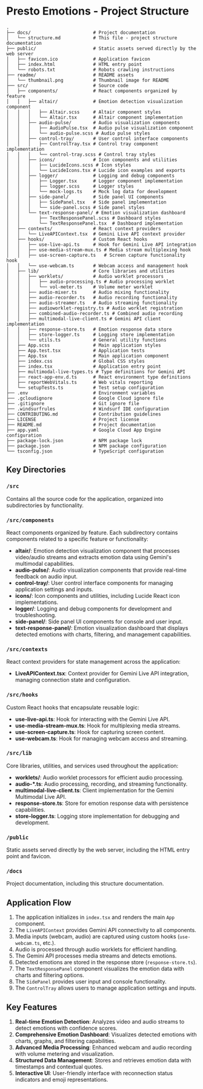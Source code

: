 # Presto Emotions - Project Structure

```
.
├── docs/                       # Project documentation
│   └── structure.md            # This file - project structure documentation
├── public/                     # Static assets served directly by the web server
│   ├── favicon.ico             # Application favicon
│   ├── index.html              # HTML entry point
│   └── robots.txt              # Robots crawling instructions
├── readme/                     # README assets
│   └── thumbnail.png           # Thumbnail image for README
├── src/                        # Source code
│   ├── components/             # React components organized by feature
│   │   ├── altair/             # Emotion detection visualization component
│   │   │   ├── Altair.scss     # Altair component styles
│   │   │   └── Altair.tsx      # Altair component implementation
│   │   ├── audio-pulse/        # Audio visualization components
│   │   │   ├── AudioPulse.tsx  # Audio pulse visualization component
│   │   │   └── audio-pulse.scss # Audio pulse styles
│   │   ├── control-tray/       # User control interface components
│   │   │   ├── ControlTray.tsx # Control tray component implementation
│   │   │   └── control-tray.scss # Control tray styles
│   │   ├── icons/              # Icon components and utilities
│   │   │   ├── LucideIcons.scss # Icon styles
│   │   │   └── LucideIcons.tsx # Lucide icon examples and exports
│   │   ├── logger/             # Logging and debug components
│   │   │   ├── Logger.tsx      # Logger component implementation
│   │   │   ├── logger.scss     # Logger styles
│   │   │   └── mock-logs.ts    # Mock log data for development
│   │   ├── side-panel/         # Side panel UI components
│   │   │   ├── SidePanel.tsx   # Side panel implementation
│   │   │   └── side-panel.scss # Side panel styles
│   │   └── text-response-panel/ # Emotion visualization dashboard
│   │       ├── TextResponsePanel.scss # Dashboard styles
│   │       └── TextResponsePanel.tsx  # Dashboard implementation
│   ├── contexts/               # React context providers
│   │   └── LiveAPIContext.tsx  # Gemini Live API context provider
│   ├── hooks/                  # Custom React hooks
│   │   ├── use-live-api.ts     # Hook for Gemini Live API integration
│   │   ├── use-media-stream-mux.ts # Media stream multiplexing hook
│   │   ├── use-screen-capture.ts   # Screen capture functionality hook
│   │   └── use-webcam.ts       # Webcam access and management hook
│   ├── lib/                    # Core libraries and utilities
│   │   ├── worklets/           # Audio worklet processors
│   │   │   ├── audio-processing.ts # Audio processing worklet
│   │   │   └── vol-meter.ts    # Volume meter worklet
│   │   ├── audio-mixer.ts      # Audio mixing functionality
│   │   ├── audio-recorder.ts   # Audio recording functionality
│   │   ├── audio-streamer.ts   # Audio streaming functionality
│   │   ├── audioworklet-registry.ts # Audio worklet registration
│   │   ├── combined-audio-recorder.ts # Combined audio recording
│   │   ├── multimodal-live-client.ts # Gemini API client implementation
│   │   ├── response-store.ts   # Emotion response data store
│   │   ├── store-logger.ts     # Logging store implementation
│   │   └── utils.ts            # General utility functions
│   ├── App.scss                # Main application styles
│   ├── App.test.tsx            # Application tests
│   ├── App.tsx                 # Main application component
│   ├── index.css               # Global CSS styles
│   ├── index.tsx               # Application entry point
│   ├── multimodal-live-types.ts # Type definitions for Gemini API
│   ├── react-app-env.d.ts      # React environment type definitions
│   ├── reportWebVitals.ts      # Web vitals reporting
│   └── setupTests.ts           # Test setup configuration
├── .env                        # Environment variables
├── .gcloudignore               # Google Cloud ignore file
├── .gitignore                  # Git ignore file
├── .windsurfrules              # Windsurf IDE configuration
├── CONTRIBUTING.md             # Contribution guidelines
├── LICENSE                     # Project license
├── README.md                   # Project documentation
├── app.yaml                    # Google Cloud App Engine configuration
├── package-lock.json           # NPM package lock
├── package.json                # NPM package configuration
└── tsconfig.json               # TypeScript configuration
```

## Key Directories

### `/src`
Contains all the source code for the application, organized into subdirectories by functionality.

### `/src/components`
React components organized by feature. Each subdirectory contains components related to a specific feature or functionality:

- **altair/**: Emotion detection visualization component that processes video/audio streams and extracts emotion data using Gemini's multimodal capabilities.
- **audio-pulse/**: Audio visualization components that provide real-time feedback on audio input.
- **control-tray/**: User control interface components for managing application settings and inputs.
- **icons/**: Icon components and utilities, including Lucide React icon implementations.
- **logger/**: Logging and debug components for development and troubleshooting.
- **side-panel/**: Side panel UI components for console and user input.
- **text-response-panel/**: Emotion visualization dashboard that displays detected emotions with charts, filtering, and management capabilities.

### `/src/contexts`
React context providers for state management across the application:

- **LiveAPIContext.tsx**: Context provider for Gemini Live API integration, managing connection state and configuration.

### `/src/hooks`
Custom React hooks that encapsulate reusable logic:

- **use-live-api.ts**: Hook for interacting with the Gemini Live API.
- **use-media-stream-mux.ts**: Hook for multiplexing media streams.
- **use-screen-capture.ts**: Hook for capturing screen content.
- **use-webcam.ts**: Hook for managing webcam access and streaming.

### `/src/lib`
Core libraries, utilities, and services used throughout the application:

- **worklets/**: Audio worklet processors for efficient audio processing.
- **audio-*.ts**: Audio processing, recording, and streaming functionality.
- **multimodal-live-client.ts**: Client implementation for the Gemini Multimodal Live API.
- **response-store.ts**: Store for emotion response data with persistence capabilities.
- **store-logger.ts**: Logging store implementation for debugging and development.

### `/public`
Static assets served directly by the web server, including the HTML entry point and favicon.

### `/docs`
Project documentation, including this structure documentation.

## Application Flow

1. The application initializes in `index.tsx` and renders the main `App` component.
2. The `LiveAPIContext` provides Gemini API connectivity to all components.
3. Media inputs (webcam, audio) are captured using custom hooks (`use-webcam.ts`, etc.).
4. Audio is processed through audio worklets for efficient handling.
5. The Gemini API processes media streams and detects emotions.
6. Detected emotions are stored in the response store (`response-store.ts`).
7. The `TextResponsePanel` component visualizes the emotion data with charts and filtering options.
8. The `SidePanel` provides user input and console functionality.
9. The `ControlTray` allows users to manage application settings and inputs.

## Key Features

1. **Real-time Emotion Detection**: Analyzes video and audio streams to detect emotions with confidence scores.
2. **Comprehensive Emotion Dashboard**: Visualizes detected emotions with charts, graphs, and filtering capabilities.
3. **Advanced Media Processing**: Enhanced webcam and audio recording with volume metering and visualization.
4. **Structured Data Management**: Stores and retrieves emotion data with timestamps and contextual quotes.
5. **Interactive UI**: User-friendly interface with reconnection status indicators and emoji representations.
